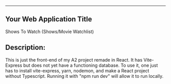 
---

## Your Web Application Title
Shows To Watch (Shows/Movie Watchlist)

## Description:
This is just the front-end of my A2 project remade in React. It has Vite-Express but does not yet have a functioning database. To use it, one just has to install vite-express, yarn, nodemon, and make a React project without Typescript. Running it with "npm run dev" will allow it to run locally.


